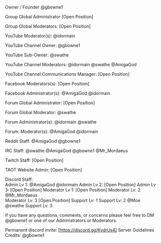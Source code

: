 Owner / Founder @gbowne1

Group Global Administrator [Open Position]

Group Global Moderators: [Open Position]

YouTube Moderator(s): @idormain  

YouTube Channel Owner: @gbowne1

YouTube Sub-Owner: @swathe  

YouTube Channel Moderators:  @idormain @swathe  @AmigaGod

YouTube Channel Communications Manager: [Open Position}

Facebook Moderators(s): [Open Position]

Facebook Administrator(s): @AmigaGod @idormain

Forum Global Administrator: [Open Position]

Forum Global Moderator: @swathe  

Forum Administrator(s): @idormain  @swathe  

Forum: Moderator(s): @AmigaGod  @idormain  

Reddit Staff: @AmigaGod  @gbowne1

IRC Staff: @swathe  @AmigaGod @gbowne1 @Mr_Mordaeus

Twitch Staff: [Open Position]

TAOT Website Admin: [Open Position]

Discord Staff:  
   Admin Lv 1: @AmigaGod @idormain
   Admin Lv 2:  [Open Position]
   Admin Lv 3:  [Open Position]
   Moderator Lv 1: [Open Position]
   Moderator Lv: 2 @Mr_Mordaeus  
   Moderator Lv: 3 [Open Position]
   Support Lv: 1
   Support Lv: 2 @Moe @swathe
   Support Lv: 3

If you have any questions, comments, or concerns please feel free to DM @gbowne1 or one of our Administrators or Moderators.

Permanent discord invite: [https://discord.gg/KydrUs4]
Server Guidelines Credits: @gbowne1

